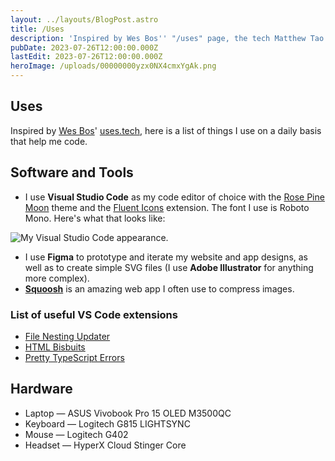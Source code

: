 ```yaml
---
layout: ../layouts/BlogPost.astro
title: /Uses
description: 'Inspired by Wes Bos'' "/uses" page, the tech Matthew Tao uses on a daily basis.'
pubDate: 2023-07-26T12:00:00.000Z
lastEdit: 2023-07-26T12:00:00.000Z
heroImage: /uploads/00000000yzx0NX4cmxYgAk.png
---
```


## Uses

Inspired by [Wes Bos](https://wesbos.com/)' [uses.tech](https://uses.tech/), here is a list of things I use on a daily basis that help me code.

## Software and Tools

* I use **Visual Studio Code** as my code editor of choice with the [Rose Pine Moon](https://marketplace.visualstudio.com/items?itemName=mvllow.rose-pine "rose pine moon for vscode (external link)") theme and the [Fluent Icons](https://marketplace.visualstudio.com/items?itemName=miguelsolorio.fluent-icons) extension. The font I use is Roboto Mono. Here's what that looks like:

![My Visual Studio Code appearance.](/uploads/00000000yzx0NX4cmxYgAk.png)

* I use **Figma** to prototype and iterate my website and app designs, as well as to create simple SVG files (I use **Adobe Illustrator** for anything more complex).
* **[Squoosh](https://squoosh.app/)** is an amazing web app I often use to compress images.

### List of useful VS Code extensions

* [File Nesting Updater](https://marketplace.visualstudio.com/items?itemName=antfu.file-nesting "File Nesting Updater for vs code (external link)")
* [HTML Bisbuits](https://marketplace.visualstudio.com/items?itemName=CodeBiscuits.html-biscuits)
* [Pretty TypeScript Errors](https://marketplace.visualstudio.com/items?itemName=yoavbls.pretty-ts-errors)

## Hardware

* Laptop — ASUS Vivobook Pro 15 OLED M3500QC
* Keyboard — Logitech G815 LIGHTSYNC
* Mouse — Logitech G402
* Headset — HyperX Cloud Stinger Core
